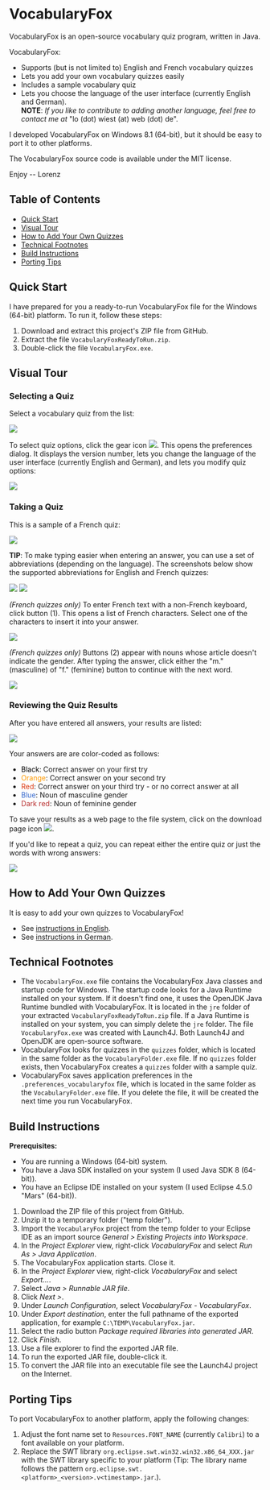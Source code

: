 # VocabularyFox

VocabularyFox is an open-source vocabulary quiz program, written in Java.

VocabularyFox:
* Supports (but is not limited to) English and French vocabulary quizzes
* Lets you add your own vocabulary quizzes easily
* Includes a sample vocabulary quiz
* Lets you choose the language of the user interface (currently English and German).  
**NOTE**: _If you like to contribute to adding another language, feel free to contact me at_ "lo (dot) wiest (at) web (dot) de".

I developed VocabularyFox on Windows 8.1 (64-bit), but it should be easy to port it to other platforms.

The VocabularyFox source code is available under the MIT license.

Enjoy -- Lorenz

## Table of Contents

* [Quick Start](#quick-start)
* [Visual Tour](#visual-tour)
* [How to Add Your Own Quizzes](#how-to-add-your-own-quizzes)
* [Technical Footnotes](#technical-footnotes)
* [Build Instructions](#build-instructions)
* [Porting Tips](#porting-tips)

## Quick Start

I have prepared for you a ready-to-run VocabularyFox file for the Windows (64-bit) platform. To run it, follow these steps:

1. Download and extract this project's ZIP file from GitHub.
2. Extract the file `VocabularyFoxReadyToRun.zip`.
3. Double-click the file `VocabularyFox.exe`.

## Visual Tour

### Selecting a Quiz

Select a vocabulary quiz from the list:

<img src="pics/pic01.png"/>

To select quiz options, click the gear icon <img src="pics/pic02.png"/>. This opens the preferences dialog. It displays the version number, lets you change the language of the user interface (currently English and German), and lets you modify quiz options:

<img src="pics/pic03.png"/>

### Taking a Quiz

This is a sample of a French quiz:

<img src="pics/pic06.png"/>

**TIP**: To make typing easier when entering an answer, you can use a set of abbreviations (depending on the language). The screenshots below show the supported abbreviations for English and French quizzes:

<img src="pics/pic04.png"/> <img src="pics/pic05.png"/>

_(French quizzes only)_ To enter French text with a non-French keyboard, click button (1). This opens a list of French characters. Select one of the characters to insert it into your answer.

<img src="pics/pic07.png"/>

_(French quizzes only)_ Buttons (2) appear with nouns whose article doesn't indicate the gender. After typing the answer, click either the "m." (masculine) of "f." (feminine) button to continue with the next word.

<img src="pics/pic08.png"/>

### Reviewing the Quiz Results

After you have entered all answers, your results are listed:

<img src="pics/pic09.png"/>

Your answers are are color-coded as follows: 
* <span style="color: rgb(0, 0, 0)">Black</span>: Correct answer on your first try
* <span style="color: rgb(255, 153, 0)">Orange</span>: Correct answer on your second try
* <span style="color: rgb(220, 57, 18)">Red</span>: Correct answer on your third try - or no correct answer at all
* <span style="color: rgb(51, 102, 204)">Blue</span>: Noun of masculine gender
* <span style="color:rgb(184, 46, 46) ">Dark red</span>: Noun of feminine gender

To save your results as a web page to the file system, click on the download page icon <img src="pics/pic10.png"/>.

If you'd like to repeat a quiz, you can repeat either the entire quiz or just the words with wrong answers:

<img src="pics/pic11.png"/>

## How to Add Your Own Quizzes

It is easy to add your own quizzes to VocabularyFox!
* See [instructions in English](doc/InstructionsEnglish.pdf).
* See [instructions in German](doc/InstructionsGerman.pdf).

## Technical Footnotes

* The `VocabularyFox.exe` file contains the VocabularyFox Java classes and startup code for Windows. The startup code looks for a Java Runtime installed on your system. If it doesn't find one, it uses the OpenJDK Java Runtime bundled with VocabularyFox. It is located in the `jre` folder of your extracted `VocabularyFoxReadyToRun.zip` file. If a Java Runtime is installed on your system, you can simply delete the `jre` folder. The file `VocabularyFox.exe` was created with Launch4J. Both Launch4J and OpenJDK are open-source software.
* VocabularyFox looks for quizzes in the `quizzes` folder, which is located in the same folder as the `VocabularyFolder.exe` file. If no `quizzes` folder exists, then VocabularyFox creates a `quizzes` folder with a sample quiz.
* VocabularyFox saves application preferences in the `.preferences_vocabularyfox` file, which is located in the same folder as the `VocabularyFolder.exe` file. If you delete the file, it will be created the next time you run VocabularyFox.

## Build Instructions

**Prerequisites:**
* You are running a Windows (64-bit) system.
* You have a Java SDK installed on your system (I used Java SDK 8 (64-bit)).
* You have an Eclipse IDE installed on your system (I used Eclipse 4.5.0 "Mars" (64-bit)).

1. Download the ZIP file of this project from GitHub.
2. Unzip it to a temporary folder ("temp folder").
3. Import the `VocabularyFox` project from the temp folder to your Eclipse IDE as an import source _General > Existing Projects into Workspace_.
4. In the _Project Explorer_ view, right-click _VocabularyFox_ and select _Run As > Java Application_.
5. The VocabularyFox application starts. Close it.
6. In the _Project Explorer_ view, right-click _VocabularyFox_ and select _Export..._.
7. Select _Java > Runnable JAR file_.
8. Click _Next >_.
9. Under _Launch Configuration_, select _VocabularyFox - VocabularyFox_.
10. Under _Export destination_, enter the full pathname of the exported application, for example `C:\TEMP\VocabularyFox.jar`.
11. Select the radio button _Package required libraries into generated JAR_.
12. Click _Finish_.
13. Use a file explorer to find the exported JAR file.
14. To run the exported JAR file, double-click it.
15. To convert the JAR file into an executable file see the Launch4J project on the Internet.

## Porting Tips

To port VocabularyFox to another platform, apply the following changes:

1. Adjust the font name set to `Resources.FONT_NAME` (currently `Calibri`) to a font available on your platform.
2. Replace the SWT library `org.eclipse.swt.win32.win32.x86_64_XXX.jar` with the SWT library specific to your platform (Tip: The library name follows the pattern `org.eclipse.swt.<platform>_<version>.v<timestamp>.jar`.).
